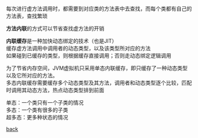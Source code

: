 每次进行虚方法调用时，都需要到对应类的方法表中去查找，而每个类都有自己的方法表，查找繁琐    

**方法内联**的方式可以节省查找虚方法的开销  

**内联缓存**是一种加快动态绑定的技术（也是JIT）  
缓存虚方法调用中调用者的动态类型，以及该类型所对应的方法  
如果碰到已缓存的类型，则根据缓存直接调用；否则走动态绑定逻辑调用  

为了节省内存空间，JVM虚拟机只采用单态内联缓存，即只缓存了一种动态类型以及它所对应的方法。  
多态内联缓存需要缓存多个动态类型及其方法，调用者和动态类型逐个比较，匹配时调用其动态方法，热点动态类型排到前面  

单态：一个类只有一个子类的情况  
多态：一个类有很多的子类  
超多态：更多种状态的情况  

[back](../9.md)  